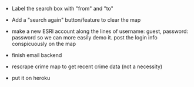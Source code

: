 - Label the search box with "from" and "to"

- Add a "search again" button/feature to clear the map

- make a new ESRI account along the lines of username: guest, password: password
so we can more easily demo it. post the login info conspicuously on the map

- finish email backend

- rescrape crime map to get recent crime data (not a necessity)

- put it on heroku

